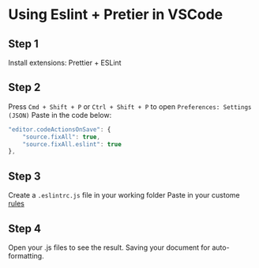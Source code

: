 # Using Eslint + Pretier in VSCode

## Step 1
Install extensions: Prettier + ESLint

## Step 2
Press `Cmd + Shift + P` or `Ctrl + Shift + P` to open `Preferences: Settings (JSON)`
Paste in the code below:

```javascript
"editor.codeActionsOnSave": {
    "source.fixAll": true,
    "source.fixAll.eslint": true
},
```

## Step 3
Create a `.eslintrc.js` file in your working folder
Paste in your custome [rules]( https://eslint.org/docs/rules/ )

## Step 4
Open your .js files to see the result.
Saving your document for auto-formatting.